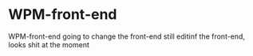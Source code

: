 # WPM-front-end
WPM-front-end
going to change the front-end
still editinf the front-end, looks shit at the moment
